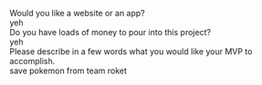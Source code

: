 Would you like a website or an app?<br/>yeh<br/>Do you have loads of money to pour into this project?<br/>yeh<br/>Please describe in a few words what you would like your MVP to accomplish.<br/>save pokemon from team roket